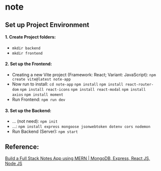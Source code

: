 # note


##  Set up Project Environment
#### 1. Create Project folders:
- ```mkdir backend```
- ```mkdir frontend```
#### 2. Set up the Frontend:
- Creating a new Vite project (Framework: React; Variant: JavaScript): 
```npm create vite@latest note-app```
- Now run to install:
```cd note-app```
```npm install```
```npm install react-router-dom```
```npm install react-icons```
```npm install react-modal```
```npm install axios```
```npm install moment```
- Run Frontend:
```npm run dev```

#### 3. Set up the Backend:
- ... (not need):
```npm init```
- ...:
```npm install express mongoose jsonwebtoken dotenv cors nodemon```
- Run Backend (Server):
```npm start```


## Reference:
[Build a Full Stack Notes App using MERN | MongoDB, Express, React JS, Node JS](https://www.youtube.com/watch?v=Rgvec9UA2_I)

